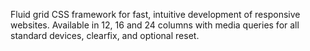 Fluid grid CSS framework for fast, intuitive development of responsive websites. Available in 12, 16 and 24 columns with media queries for all standard devices, clearfix, and optional reset.